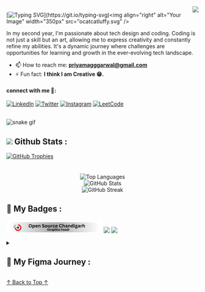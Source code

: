 <img align="right" src="https://visitor-badge.laobi.icu/badge?page_id=priyamaggarwal18.priyamaggarwal18" />

[![Typing SVG](https://readme-typing-svg.herokuapp.com?font=Noto+Sans+Display&weight=600&size=40&pause=600&color=F7F7F7&background=FFFFFF00&vCenter=true&random=false&width=503&height=65&lines=Hi+There+%F0%9F%91%8B!;I+am+Priyam+Aggarwal.+;I+am+a+Developer.;I+am+a+Coder.)](https://git.io/typing-svg)<img align="right" alt="Your Image" width="350px"  src="ocatcatluffy.svg" />


In my second year, I'm passionate about tech design and coding. Coding is not just a skill but an art, allowing me to express creativity and constantly refine my abilities. It's a dynamic journey where challenges are opportunities for learning and growth in the ever-evolving tech landscape.
- 📫 How to reach me: **priyamagggarwal@gmail.com**
- ⚡ Fun fact: **I think I am Creative 😁.**

#### connect with me 🤝:
[![LinkedIn](https://img.shields.io/badge/LinkedIn-%230077B5.svg?style=for-the-badge&logo=linkedin&logoColor=white)](https://www.linkedin.com/in/priyamaggarwal)
[![Twitter](https://img.shields.io/badge/Twitter-000000.svg?style=for-the-badge&logo=twitter&logoColor=white)](https://twitter.com/PriyamAgga61169)
[![Instagram](https://img.shields.io/badge/Instagram-%23E4405F.svg?style=for-the-badge&logo=instagram&logoColor=white)](https://www.instagram.com/priyamaggarwal18/)
[![LeetCode](https://img.shields.io/badge/LeetCode-%23FFA116.svg?style=for-the-badge&logo=leetcode&logoColor=white)](https://leetcode.com/Priyam08/)
 <br><br>


![snake gif](https://github.com/priyamaggarwal18/priyamaggarwal/blob/output/github-contribution-grid-snake.gif)

## <img width="40px"  src="https://img.shields.io/badge/-100000?logo=github&logoColor=white"/> Github Stats :
<div>
<div style="display: flex; justify-content: flex-start; margin-bottom: 20px;">
  <a href="https://github.com/ryo-ma/github-profile-trophy" style="margin-right: 10px;">
    <img src="https://github-profile-trophy.vercel.app/?username=priyamaggarwal18&theme=dracula" alt="GitHub Trophies" />
  </a>
</div>
<br>
<div style="display: flex; flex-direction: column; align-items: center; margin-bottom: 20px;">
    <img src="https://github-readme-stats.vercel.app/api/top-langs?username=priyamaggarwal18&show_icons=true&locale=en&layout=donut&theme=radical" alt="Top Languages" />
  <img src="https://github-readme-stats.vercel.app/api?username=priyamaggarwal18&show_icons=true&locale=en&theme=gruvbox" alt="GitHub Stats"/>
  <img src="https://github-readme-streak-stats.herokuapp.com/?user=priyamaggarwal18&theme=algolia" alt="GitHub Streak" />
   
</div>
</div>

## 💫 My Badges : 
<p>
<img height="33px" src="open.svg"/>
<img height="30px" src="https://ziadoua.github.io/m3-Markdown-Badges/badges/Hacktoberfest2023/hacktoberfest20232.svg"/>
<img src="https://holopin.me/priyamaggarwal18"/>
</p>

<details>
<summary><h2>🎨 My Figma Journey :</h2></summary>
 <p align=left>
<img width="350px" src="2.png">
<img width="350px" src="3.png">
<img width="350px" src="4.png">
<img width="350px" src="5.png">
<img width="350px" src="6.png">
  <img width="350px" src="7.png">
  <img width="350px" src="8.png">
<img width="350px" src="9.png">
  <img width="350px" src="10.png">
  <img width="350px" src="vastr.png">
 </p>
</details>

[↑ Back to Top ↑](#top)

